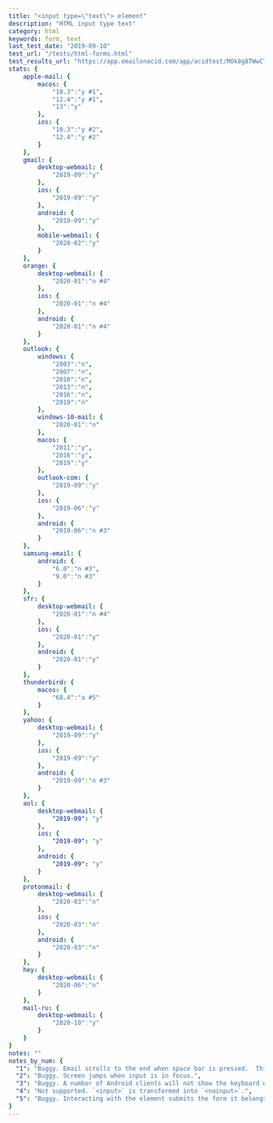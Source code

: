 ```yaml
---
title: "<input type=\"text\"> element"
description: "HTML input type text"
category: html
keywords: form, text
last_test_date: "2019-09-10"
test_url: "/tests/html-forms.html"
test_results_url: "https://app.emailonacid.com/app/acidtest/MOk8g8TWwCTL4vLGrdMIgu3Vncqdxif6KlK4g8HfUV1mB/list"
stats: {
    apple-mail: {
        macos: {
            "10.3":"y #1",
            "12.4":"y #1",
            "13":"y"
        },
        ios: {
            "10.3":"y #2",
            "12.4":"y #2"
        }
    },
    gmail: {
        desktop-webmail: {
            "2019-09":"y"
        },
        ios: {
            "2019-09":"y"
        },
        android: {
            "2019-09":"y"
        },
        mobile-webmail: {
            "2020-02":"y"
        }
    },
    orange: {
        desktop-webmail: {
            "2020-01":"n #4"
        },
        ios: {
            "2020-01":"n #4"
        },
        android: {
            "2020-01":"n #4"
        }
    },
    outlook: {
        windows: {
            "2003":"n",
            "2007":"n",
            "2010":"n",
            "2013":"n",
            "2016":"n",
            "2019":"n"
        },
        windows-10-mail: {
            "2020-01":"n"
        },
        macos: {
            "2011":"y",
            "2016":"y",
            "2019":"y"
        },
        outlook-com: {
            "2019-09":"y"
        },
        ios: {
            "2019-06":"y"
        },
        android: {
            "2019-06":"n #3"
        }
    },
    samsung-email: {
        android: {
            "6.0":"n #3",
            "9.0":"n #3"
        }
    },
    sfr: {
        desktop-webmail: {
            "2020-01":"n #4"
        },
        ios: {
            "2020-01":"y"
        },
        android: {
            "2020-01":"y"
        }
    },
    thunderbird: {
        macos: {
            "68.4":"a #5"
        }
    },
    yahoo: {
        desktop-webmail: {
            "2019-09":"y"
        },
        ios: {
            "2019-09":"y"
        },
        android: {
            "2019-09":"n #3"
        }
    },
    aol: {
        desktop-webmail: {
            "2019-09": "y"
        },
        ios: {
            "2019-09": "y"
        },
        android: {
            "2019-09": "y"
        }
    },
    protonmail: {
        desktop-webmail: {
            "2020-03":"n"
        },
        ios: {
            "2020-03":"n"
        },
        android: {
            "2020-03":"n"
        }
    },
    hey: {
        desktop-webmail: {
            "2020-06":"n"
        }
    },
    mail-ru: {
        desktop-webmail: {
            "2020-10":"y"
        }
    }
}
notes: ""
notes_by_num: {
  "1": "Buggy. Email scrolls to the end when space bar is pressed.  This can be fixed by wrapping the `<input>` in `<ul role=\"presentation\">`.",
  "2": "Buggy. Screen jumps when input is in focus.",
  "3": "Buggy. A number of Android clients will not show the keyboard when the input is clicked. Copy and pasting text works.",
  "4": "Not supported. `<input>` is transformed into `<noinput>`.",
  "5": "Buggy. Interacting with the element submits the form it belongs in."
}
---
```

